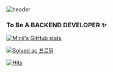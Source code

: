![header](https://capsule-render.vercel.app/api?type=waving&color=23527D&height=200&section=header&text=WECOME%20!-nl-&fontColor=FFFFFF&fontsize=130&animation=twinkling&desc=This%20Is%20MINJI's%20Github%20Page&descAlign=80)
### To Be A BACKEND DEVELOPER ✨
<!--
**mandoo15/mandoo15** is a ✨ _special_ ✨ repository because its `README.md` (this file) appears on your GitHub profile.

Here are some ideas to get you started:

- 🔭 I’m currently working on ...
- 🌱 I’m currently learning ...
- 👯 I’m looking to collaborate on ...
- 🤔 I’m looking for help with ...
- 💬 Ask me about ...
- 📫 How to reach me: ...
- 😄 Pronouns: ...
- ⚡ Fun fact: ...
-->

[![Minji's GitHub stats](https://github-readme-stats.vercel.app/api?username=mandoo15)](https://github.com/anurag/github-readme-stats)

[![Solved.ac
프로필](http://mazassumnida.wtf/api/generate_badge?boj=mandoo15)](https://solved.ac/mandoo15)





[![Hits](https://hits.seeyoufarm.com/api/count/incr/badge.svg?url=https%3A%2F%2Fgithub.com%2Fmandoo15%2Fhit-counter&count_bg=%23527DCE&title_bg=%23C3DDFF&icon=github.svg&icon_color=%23FFFFFF&title=VISIT+%5B+today+%2F+total+%5D&edge_flat=false)](https://hits.seeyoufarm.com)
